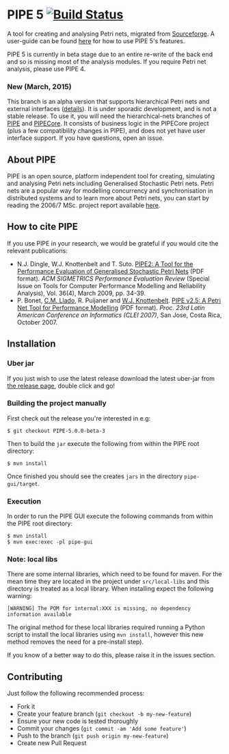 # PIPE 5 [![Build Status](https://travis-ci.org/sarahtattersall/PIPE.png?branch=master)](https://travis-ci.org/sarahtattersall/PIPE)

A tool for creating and analysing Petri nets, migrated from [Sourceforge](http://pipe2.sourceforge.net/about.html). A user-guide can be found [here](http://sarahtattersall.github.io/PIPE/) for how to use PIPE 5's features.

PIPE 5 is currently in beta stage due to an entire re-write of the back end and so is missing most of the analysis modules. If you require Petri net analysis, please use PIPE 4.

### New (March, 2015) ###

This branch is an alpha version that supports hierarchical Petri nets and external interfaces ([details](https://github.com/sjdayday/PIPECore/wiki)).  It is under sporadic development, and is not a stable release.  To use it, you will need the hierarchical-nets branches of [PIPE](https://github.com/sarahtattersall/PIPE/tree/hierarchical-nets) and [PIPECore](https://github.com/sarahtattersall/PIPECore/tree/hierarchical-nets).  It consists of business logic in the PIPECore project (plus a few compatibility changes in PIPE), and does not yet have user interface support.  If you have questions, open an issue. 
 

## About PIPE ##
PIPE is an open source, platform independent tool for creating, simulating and analysing Petri nets including 
Generalised Stochastic Petri nets. Petri nets are a popular way for modelling concurrency and synchronisation 
in distributed systems and to learn more about Petri nets, you can start by reading the 2006/7 MSc. 
project report available [here](http://pipe2.sourceforge.net/docs.html).

## How to cite PIPE ###
If you use PIPE in your research, we would be grateful if you would cite the relevant publications:
* N.J. Dingle, W.J. Knottenbelt and T. Suto. [PIPE2: A Tool for the Performance Evaluation of Generalised Stochastic Petri Nets](http://www.doc.ic.ac.uk/~wjk/publications/dingle-knottenbelt-suto-per-2009.pdf) (PDF format). *ACM SIGMETRICS Performance Evaluation Review* (Special Issue on Tools for Computer Performance Modelling and Reliability Analysis), Vol. 36(4), March 2009, pp. 34-39.
* P. Bonet, [C.M. Llado](http://dmi.uib.es/~cllado/), R. Puijaner and [W.J. Knottenbelt](http://www.doc.ic.ac.uk/~wjk/). [PIPE v2.5: A Petri Net Tool for Performance Modelling](http://www.doc.ic.ac.uk/~wjk/publications/bonet-llado-knottenbelt-puijaner-clei-2007.pdf) (PDF format). *Proc. 23rd Latin American Conference on Informatics (CLEI 2007)*, San Jose, Costa Rica, October 2007.

## Installation ##
### Uber jar ###
If you just wish to use the latest release download the latest uber-jar from [the release page](https://github.com/sarahtattersall/PIPE/releases), double click and go!


### Building the project manually ###
First check out the release you're interested in e.g:
 
    $ git checkout PIPE-5.0.0-beta-3
    
Then to build the ```jar``` execute the following from within the PIPE root directory:

    $ mvn install
    
Once finished you should see the creates ```jars``` in the directory ```pipe-gui/target```.


### Execution ###
In order to run the PIPE GUI execute the following commands from within the PIPE root directory:
    
    $ mvn install
    $ mvn exec:exec -pl pipe-gui
    
### Note: local libs ###
There are some internal libraries, which need to be found for maven. For the mean time they are located in the project under ``src/local-libs`` and this directory is treated as a local library. When installing expect the following warning:

	[WARNING] The POM for internal:XXX is missing, no dependency information available
	
The original method for these local libraries required running a Python script to install the local libraries using ``mvn install``, however this new method removes the need for a pre-install step).

If you know of a better way to do this, please raise it in the issues section.


## Contributing ##

Just follow the following recommended process:

- Fork it
- Create your feature branch (`git checkout -b my-new-feature`)
- Ensure your new code is tested thoroughly
- Commit your changes (`git commit -am 'Add some feature'`)
- Push to the branch (`git push origin my-new-feature`)
- Create new Pull Request
